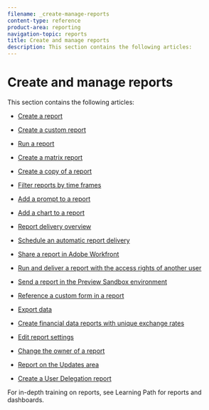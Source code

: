 ```yaml
---
filename: _create-manage-reports
content-type: reference
product-area: reporting
navigation-topic: reports
title: Create and manage reports
description: This section contains the following articles:
---
```


# Create and manage reports

This section contains the following articles:

* [Create a report](../../../reports-and-dashboards/reports/creating-and-managing-reports/create-report.md) 
* [Create a custom report](../../../reports-and-dashboards/reports/creating-and-managing-reports/create-custom-report.md) 
* [Run a report](../../../reports-and-dashboards/reports/creating-and-managing-reports/run-report.md) 
* [Create a matrix report](../../../reports-and-dashboards/reports/creating-and-managing-reports/create-matrix-report.md) 
* [Create a copy of a report](../../../reports-and-dashboards/reports/creating-and-managing-reports/create-copy-report.md) 
* [Filter reports by time frames](../../../reports-and-dashboards/reports/creating-and-managing-reports/filter-reports-time-frames.md) 
* [Add a prompt to a report](../../../reports-and-dashboards/reports/creating-and-managing-reports/add-prompt-report.md) 
* [Add a chart to a report](../../../reports-and-dashboards/reports/creating-and-managing-reports/add-chart-report.md) 
* [Report delivery overview](../../../reports-and-dashboards/reports/creating-and-managing-reports/set-up-report-deliveries.md) 
* [Schedule an automatic report delivery](../../../reports-and-dashboards/reports/creating-and-managing-reports/set-up-automatic-report-delivery.md) 
* [Share a report in Adobe Workfront](../../../reports-and-dashboards/reports/creating-and-managing-reports/share-report.md) 
* [Run and deliver a report with the access rights of another user](../../../reports-and-dashboards/reports/creating-and-managing-reports/run-deliver-report-access-rights-another-user.md) 
* [Send a report in the Preview Sandbox environment](../../../reports-and-dashboards/reports/creating-and-managing-reports/send-report-preview-sandbox-environment.md) 
* [Reference a custom form in a report](../../../reports-and-dashboards/reports/creating-and-managing-reports/reference-custom-form-report.md) 
* [Export data](../../../reports-and-dashboards/reports/creating-and-managing-reports/export-data.md) 
* [Create financial data reports with unique exchange rates](../../../reports-and-dashboards/reports/creating-and-managing-reports/create-financial-data-reports-unique-exchange-rates.md) 
* [Edit report settings](../../../reports-and-dashboards/reports/creating-and-managing-reports/edit-report-settings.md) 
* [Change the owner of a report](../../../reports-and-dashboards/reports/creating-and-managing-reports/change-owner-report.md) 
* [Report on the Updates area](../../../reports-and-dashboards/reports/creating-and-managing-reports/create-journal-entry-report.md) 
* [Create a User Delegation report](../../../reports-and-dashboards/reports/creating-and-managing-reports/create-user-delegation-report.md)

  <!--

  -->

For in-depth training on reports, see Learning Path for reports and dashboards.
